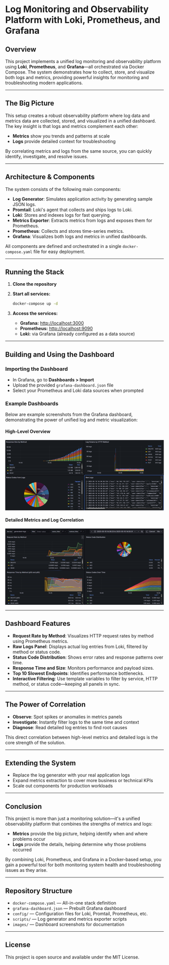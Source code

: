# Log Monitoring and Observability Platform with Loki, Prometheus, and Grafana

## Overview
This project implements a unified log monitoring and observability platform using **Loki**, **Prometheus**, and **Grafana**—all orchestrated via Docker Compose. The system demonstrates how to collect, store, and visualize both logs and metrics, providing powerful insights for monitoring and troubleshooting modern applications.

---

## The Big Picture
This setup creates a robust observability platform where log data and metrics data are collected, stored, and visualized in a unified dashboard. The key insight is that logs and metrics complement each other:
- **Metrics** show you trends and patterns at scale
- **Logs** provide detailed context for troubleshooting

By correlating metrics and logs from the same source, you can quickly identify, investigate, and resolve issues.

---

## Architecture & Components
The system consists of the following main components:

- **Log Generator**: Simulates application activity by generating sample JSON logs.
- **Promtail**: Loki's agent that collects and ships logs to Loki.
- **Loki**: Stores and indexes logs for fast querying.
- **Metrics Exporter**: Extracts metrics from logs and exposes them for Prometheus.
- **Prometheus**: Collects and stores time-series metrics.
- **Grafana**: Visualizes both logs and metrics in unified dashboards.

All components are defined and orchestrated in a single `docker-compose.yaml` file for easy deployment.

---

## Running the Stack
1. **Clone the repository**
2. **Start all services:**
   ```sh
   docker-compose up -d
   ```

3. **Access the services:**
   - **Grafana:** [http://localhost:3000](http://localhost:3000)
   - **Prometheus:** [http://localhost:9090](http://localhost:9090)
   - **Loki:** via Grafana (already configured as a data source)

---

## Building and Using the Dashboard

### Importing the Dashboard
- In Grafana, go to **Dashboards > Import**
- Upload the provided `grafana-dashboard.json` file
- Select your Prometheus and Loki data sources when prompted

### Example Dashboards
Below are example screenshots from the Grafana dashboard, demonstrating the power of unified log and metric visualization:

#### High-Level Overview
![Dashboard Overview 1](https://github.com/SURYA-PRAKASHA-PK/Log-monitoring-with-Grafana-Loki-and-Prometheus/blob/master/dashboard-overview-1.png.png)

#### Detailed Metrics and Log Correlation
![Dashboard Overview 2](https://github.com/SURYA-PRAKASHA-PK/Log-monitoring-with-Grafana-Loki-and-Prometheus/blob/master/dashboard-overview-2.png.png)

---

## Dashboard Features
- **Request Rate by Method**: Visualizes HTTP request rates by method using Prometheus metrics.
- **Raw Logs Panel**: Displays actual log entries from Loki, filtered by method or status code.
- **Status Code Distribution**: Shows error rates and response patterns over time.
- **Response Time and Size**: Monitors performance and payload sizes.
- **Top 10 Slowest Endpoints**: Identifies performance bottlenecks.
- **Interactive Filtering**: Use template variables to filter by service, HTTP method, or status code—keeping all panels in sync.

---

## The Power of Correlation
- **Observe**: Spot spikes or anomalies in metrics panels
- **Investigate**: Instantly filter logs to the same time and context
- **Diagnose**: Read detailed log entries to find root causes

This direct correlation between high-level metrics and detailed logs is the core strength of the solution.

---

## Extending the System
- Replace the log generator with your real application logs
- Expand metrics extraction to cover more business or technical KPIs
- Scale out components for production workloads

---

## Conclusion
This project is more than just a monitoring solution—it's a unified observability platform that combines the strengths of metrics and logs:
- **Metrics** provide the big picture, helping identify when and where problems occur
- **Logs** provide the details, helping determine why those problems occurred

By combining Loki, Prometheus, and Grafana in a Docker-based setup, you gain a powerful tool for both monitoring system health and troubleshooting issues as they arise.

---

## Repository Structure
- `docker-compose.yaml` — All-in-one stack definition
- `grafana-dashboard.json` — Prebuilt Grafana dashboard
- `config/` — Configuration files for Loki, Promtail, Prometheus, etc.
- `scripts/` — Log generator and metrics exporter scripts
- `images/` — Dashboard screenshots for documentation

---

## License
This project is open source and available under the MIT License.
